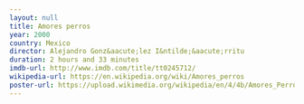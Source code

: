 ```yaml
---
layout: null
title: Amores perros
year: 2000
country: Mexico
director: Alejandro Gonz&aacute;lez I&ntilde;&aacute;rritu
duration: 2 hours and 33 minutes
imdb-url: http://www.imdb.com/title/tt0245712/
wikipedia-url: https://en.wikipedia.org/wiki/Amores_perros
poster-url: https://upload.wikimedia.org/wikipedia/en/4/4b/Amores_Perros_poster.jpg
---
```

